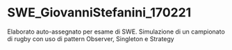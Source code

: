 # SWE_GiovanniStefanini_170221
Elaborato auto-assegnato per esame di SWE. Simulazione di un campionato di rugby con uso di pattern Observer, Singleton e Strategy
